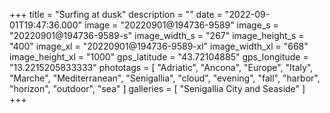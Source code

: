 +++
title = "Surfing at dusk"
description = ""
date = "2022-09-01T19:47:36.000"
image = "20220901@194736-9589"
image_s = "20220901@194736-9589-s"
image_width_s = "267"
image_height_s = "400"
image_xl = "20220901@194736-9589-xl"
image_width_xl = "668"
image_height_xl = "1000"
gps_latitude = "43.72104885"
gps_longitude = "13.2215205833333"
phototags = [ "Adriatic", "Ancona", "Europe", "Italy", "Marche", "Mediterranean", "Senigallia", "cloud", "evening", "fall", "harbor", "horizon", "outdoor", "sea" ]
galleries = [ "Senigallia City and Seaside" ]
+++
